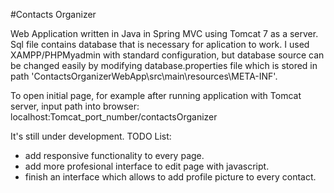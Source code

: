 #Contacts Organizer

Web Application written in Java in Spring MVC using Tomcat 7 as a server.
Sql file contains database that is necessary for aplication to work. I used XAMPP/PHPMyadmin with standard configuration, but database source can be changed easily by modifying database.properties file which is stored in path 'ContactsOrganizerWebApp\src\main\resources\META-INF'.

To open initial page, for example after running application with Tomcat server, input path into browser: localhost:Tomcat_port_number/contactsOrganizer

It's still under development.
TODO List:
- add responsive functionality to every page.
- add more profesional interface to edit page with javascript.
- finish an interface which allows to add profile picture to every contact.
